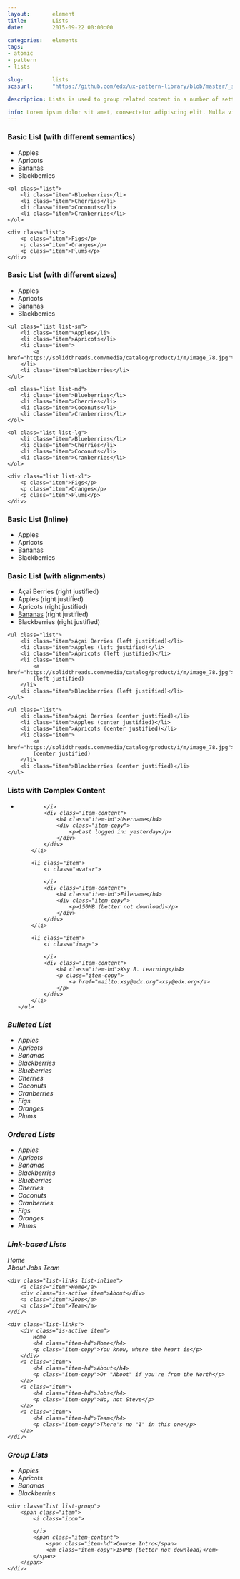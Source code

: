 ```yaml
---
layout:       element
title:        Lists
date:         2015-09-22 00:00:00

categories:   elements
tags:
- atomic
- pattern
- lists

slug:         lists
scssurl:      "https://github.com/edx/ux-pattern-library/blob/master/_src/pattern-library/sass/components/_lists.scss"

description: Lists is used to group related content in a number of settings and cases.

info: Lorem ipsum dolor sit amet, consectetur adipiscing elit. Nulla vitae elit libero, a pharetra augue. Maecenas faucibus mollis interdum. Morbi leo risus, porta ac consectetur ac, vestibulum at eros. Morbi leo risus, porta ac consectetur ac, vestibulum at eros.
---
```


<h3 class="hd-6 example-set-hd">Basic List (with different semantics)</h3>
<div class="example-set">
    <ul class="list">
        <li class="item">Apples</li>
        <li class="item">Apricots</li>
        <li class="item">
            <a href="https://solidthreads.com/media/catalog/product/i/m/image_78.jpg">Bananas</a>
        </li>
        <li class="item">Blackberries</li>
    </ul>

    <ol class="list">
        <li class="item">Blueberries</li>
        <li class="item">Cherries</li>
        <li class="item">Coconuts</li>
        <li class="item">Cranberries</li>
    </ol>

    <div class="list">
        <p class="item">Figs</p>
        <p class="item">Oranges</p>
        <p class="item">Plums</p>
    </div>
</div>

<h3 class="hd-6 example-set-hd">Basic List (with different sizes)</h3>
<div class="example-set">
    <ul class="list list-xs">
        <li class="item">Apples</li>
        <li class="item">Apricots</li>
        <li class="item">
            <a href="https://solidthreads.com/media/catalog/product/i/m/image_78.jpg">Bananas</a>
        </li>
        <li class="item">Blackberries</li>
    </ul>

    <ul class="list list-sm">
        <li class="item">Apples</li>
        <li class="item">Apricots</li>
        <li class="item">
            <a href="https://solidthreads.com/media/catalog/product/i/m/image_78.jpg">Bananas</a>
        </li>
        <li class="item">Blackberries</li>
    </ul>

    <ol class="list list-md">
        <li class="item">Blueberries</li>
        <li class="item">Cherries</li>
        <li class="item">Coconuts</li>
        <li class="item">Cranberries</li>
    </ol>

    <ol class="list list-lg">
        <li class="item">Blueberries</li>
        <li class="item">Cherries</li>
        <li class="item">Coconuts</li>
        <li class="item">Cranberries</li>
    </ol>

    <div class="list list-xl">
        <p class="item">Figs</p>
        <p class="item">Oranges</p>
        <p class="item">Plums</p>
    </div>
</div>

<h3 class="hd-6 example-set-hd">Basic List (Inline)</h3>
<div class="example-set">
    <ul class="list list-inline">
        <li class="item">Apples</li>
        <li class="item">Apricots</li>
        <li class="item">
            <a href="https://solidthreads.com/media/catalog/product/i/m/image_78.jpg">Bananas</a>
        </li>
        <li class="item">Blackberries</li>
    </ul>
</div>

<h3 class="hd-6 example-set-hd">Basic List (with alignments)</h3>
<div class="example-set">
    <ul class="list">
        <li class="item">Açai Berries (right justified)</li>
        <li class="item">Apples  (right justified)</li>
        <li class="item">Apricots  (right justified)</li>
        <li class="item">
            <a href="https://solidthreads.com/media/catalog/product/i/m/image_78.jpg">Bananas</a>
            (right justified)
        </li>
        <li class="item">Blackberries (right justified)</li>
    </ul>

    <ul class="list">
        <li class="item">Açai Berries (left justified)</li>
        <li class="item">Apples (left justified)</li>
        <li class="item">Apricots (left justified)</li>
        <li class="item">
            <a href="https://solidthreads.com/media/catalog/product/i/m/image_78.jpg">Bananas</a>
            (left justified)
        </li>
        <li class="item">Blackberries (left justified)</li>
    </ul>

    <ul class="list">
        <li class="item">Açai Berries (center justified)</li>
        <li class="item">Apples (center justified)</li>
        <li class="item">Apricots (center justified)</li>
        <li class="item">
            <a href="https://solidthreads.com/media/catalog/product/i/m/image_78.jpg">Bananas</a>
            (center justified)
        </li>
        <li class="item">Blackberries (center justified)</li>
    </ul>
</div>

<h3 class="hd-6 example-set-hd">Lists with Complex Content</h3>
<div class="example-set">
    <ul class="list">
        <li class="item">
            <i class="icon">
                
            </i>
            <div class="item-content">
                <h4 class="item-hd">Username</h4>
                <div class="item-copy">
                    <p>Last logged in: yesterday</p>
                </div>
            </div>
        </li>

        <li class="item">
            <i class="avatar">
                
            </i>
            <div class="item-content">
                <h4 class="item-hd">Filename</h4>
                <div class="item-copy">
                    <p>150MB (better not download)</p>
                </div>
            </div>
        </li>

        <li class="item">
            <i class="image">
                
            </i>
            <div class="item-content">
                <h4 class="item-hd">Xsy B. Learning</h4>
                <p class="item-copy">
                    <a href="mailto:xsy@edx.org">xsy@edx.org</a>
                </p>
            </div>
        </li>
    </ul>
</div>

<h3 class="hd-6 example-set-hd">Bulleted List</h3>
<div class="example-set">
    <ul class="list list-bulleted">
        <li class="item">Apples</li>
        <li class="item">Apricots</li>
        <li class="item">Bananas</li>
        <li class="item">Blackberries</li>
        <li class="item">Blueberries</li>
        <li class="item">Cherries</li>
        <li class="item">Coconuts</li>
        <li class="item">Cranberries</li>
        <li class="item">Figs</li>
        <li class="item">Oranges</li>
        <li class="item">Plums</li>
    </ul>
</div>

<h3 class="hd-6 example-set-hd">Ordered Lists</h3>
<div class="example-set">
    <ul class="list list-ordered">
        <li class="item">Apples</li>
        <li class="item">Apricots</li>
        <li class="item">Bananas</li>
        <li class="item">Blackberries</li>
        <li class="item">Blueberries</li>
        <li class="item">Cherries</li>
        <li class="item">Coconuts</li>
        <li class="item">Cranberries</li>
        <li class="item">Figs</li>
        <li class="item">Oranges</li>
        <li class="item">Plums</li>
    </ul>
</div>

<h3 class="hd-6 example-set-hd">Link-based Lists</h3>
<div class="example-set">
    <div class="list-links">
        <div class="is-active item">Home</div>
        <a class="item">About</a>
        <a class="item">Jobs</a>
        <a class="item">Team</a>
    </div>

    <div class="list-links list-inline">
        <a class="item">Home</a>
        <div class="is-active item">About</div>
        <a class="item">Jobs</a>
        <a class="item">Team</a>
    </div>

    <div class="list-links">
        <div class="is-active item">
            Home
            <h4 class="item-hd">Home</h4>
            <p class="item-copy">You know, where the heart is</p>
        </div>
        <a class="item">
            <h4 class="item-hd">About</h4>
            <p class="item-copy">Or "Aboot" if you're from the North</p>
        </a>
        <a class="item">
            <h4 class="item-hd">Jobs</h4>
            <p class="item-copy">No, not Steve</p>
        </a>
        <a class="item">
            <h4 class="item-hd">Team</h4>
            <p class="item-copy">There's no "I" in this one</p>
        </a>
    </div>
</div>

<h3 class="hd-6 example-set-hd">Group Lists</h3>
<div class="example-set">
    <ul class="list list-group list-group-divided">
        <li class="item">Apples</li>
        <li class="item">Apricots</li>
        <li class="item">Bananas</li>
        <li class="item">Blackberries</li>
    </ul>
    
    <div class="list list-group">
        <span class="item">
            <i class="icon">
                
            </i>
            <span class="item-content">
                <span class="item-hd">Course Intro</span>
                <em class="item-copy">150MB (better not download)</em>
            </span>
        </span>
    </div>
</div>
